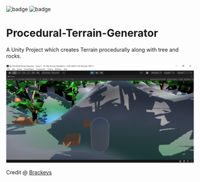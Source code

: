 ﻿![badge](https://img.shields.io/badge/Unity-2020-orange)
 ![badge](https://img.shields.io/badge/C-%23-brightgreen)
 # Procedural-Terrain-Generator
 
 A Unity Project which creates Terrain procedurally along with tree and rocks.
 
 ![Screenshot](Screenshots/generated_terrain.png)
 
 Credit @ [Brackeys](https://www.youtube.com/c/Brackeys)
